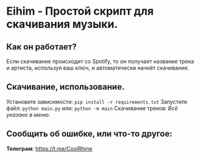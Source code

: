# Eihim - Простой скрипт для скачивания музыки.

## Как он работает?
Если скачивание происходит со Spotify, то он получает название трека и артиста, используя ваш ключ, и автоматически начнёт скачивание.

## Скачивание, использование.
Установите зависимости: `pip install -r requirements.txt`
Запустите файл: `python main.py` или: `python -m main`
Скачивание треков: _Всё указано в меню._

## Сообщить об ошибке, или что-то другое:

__Телеграм__: https://t.me/CoolRhine
